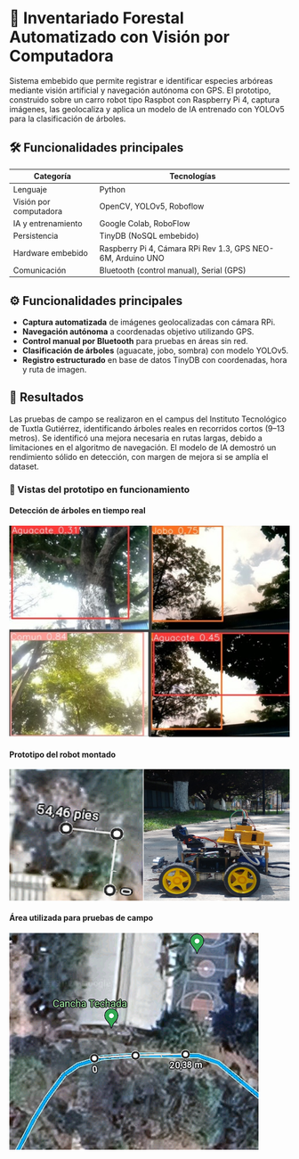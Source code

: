 # 🤖 Inventariado Forestal Automatizado con Visión por Computadora

Sistema embebido que permite registrar e identificar especies arbóreas mediante visión artificial y navegación autónoma con GPS. 
El prototipo, construido sobre un carro robot tipo Raspbot con Raspberry Pi 4, captura imágenes, las geolocaliza y aplica un modelo de IA entrenado con YOLOv5 para la clasificación de árboles.

## 🛠️ Funcionalidades principales

| Categoría              | Tecnologías                                  |
|------------------------|----------------------------------------------|
| Lenguaje               | Python                                       |
| Visión por computadora | OpenCV, YOLOv5, Roboflow                     |
| IA y entrenamiento     | Google Colab, RoboFlow                       |
| Persistencia           | TinyDB (NoSQL embebido)                      |
| Hardware embebido      | Raspberry Pi 4, Cámara RPi Rev 1.3, GPS NEO-6M, Arduino UNO |
| Comunicación           | Bluetooth (control manual), Serial (GPS)     |

## ⚙️ Funcionalidades principales

- **Captura automatizada** de imágenes geolocalizadas con cámara RPi.
- **Navegación autónoma** a coordenadas objetivo utilizando GPS.
- **Control manual por Bluetooth** para pruebas en áreas sin red.
- **Clasificación de árboles** (aguacate, jobo, sombra) con modelo YOLOv5.
- **Registro estructurado** en base de datos TinyDB con coordenadas, hora y ruta de imagen.

## 🧪 Resultados

Las pruebas de campo se realizaron en el campus del Instituto Tecnológico de Tuxtla Gutiérrez, identificando árboles reales en recorridos cortos (9–13 metros). 
Se identificó una mejora necesaria en rutas largas, debido a limitaciones en el algoritmo de navegación. El modelo de IA demostró un rendimiento sólido en detección, con margen de mejora si se amplía el dataset.

### 📸 Vistas del prototipo en funcionamiento

#### Detección de árboles en tiempo real
![Vista detección](./assets/deteccion.png)

#### Prototipo del robot montado
![Prototipo robot](./assets/prototipo.png)

#### Área utilizada para pruebas de campo
![Área de prueba](./assets/area.png)
